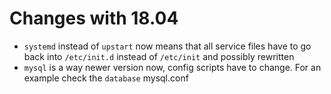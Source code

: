 # Changes with 18.04

- `systemd` instead of `upstart` now means that all service files have to go back into `/etc/init.d` instead of `/etc/init` and possibly rewritten
- `mysql` is a way newer version now, config scripts have to change. For an example check the `database` mysql.conf 

